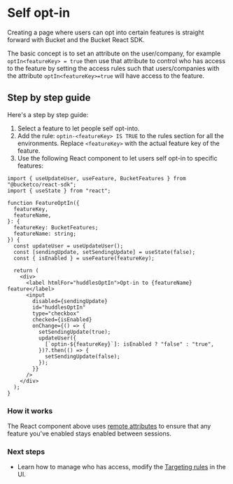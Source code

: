 # Self opt-in

Creating a page where users can opt into certain features is straight forward with Bucket and the Bucket React SDK.

The basic concept is to set an attribute on the user/company, for example `optIn<featureKey> = true` then use that attribute to control who has access to the feature by setting the access rules such that users/companies with the attribute `optIn<featureKey>=true` will have access to the feature.

## Step by step guide

Here's a step by step guide:

1. Select a feature to let people self opt-into.
1. Add the rule: `optin-<featureKey> IS TRUE` to the rules section for all the environments. Replace `<featureKey>` with the actual feature key of the feature.
1. Use the following React component to let users self opt-in to specific features:

```tsx
import { useUpdateUser, useFeature, BucketFeatures } from "@bucketco/react-sdk";
import { useState } from "react";

function FeatureOptIn({
  featureKey,
  featureName,
}: {
  featureKey: BucketFeatures;
  featureName: string;
}) {
  const updateUser = useUpdateUser();
  const [sendingUpdate, setSendingUpdate] = useState(false);
  const { isEnabled } = useFeature(featureKey);

  return (
    <div>
      <label htmlFor="huddlesOptIn">Opt-in to {featureName} feature</label>
      <input
        disabled={sendingUpdate}
        id="huddlesOptIn"
        type="checkbox"
        checked={isEnabled}
        onChange={() => {
          setSendingUpdate(true);
          updateUser({
            [`optin-${featureKey}`]: isEnabled ? "false" : "true",
          })?.then(() => {
            setSendingUpdate(false);
          });
        }}
      />
    </div>
  );
}
```

### How it works

The React component above uses [remote attributes](https://bucket.co/changelog/introducing-remote-attributes) to ensure that any feature you've enabled stays enabled between sessions.

### Next steps

- Learn how to manage who has access, modify the [Targeting rules](feature-rollouts/feature-targeting-rules.md) in the UI.
